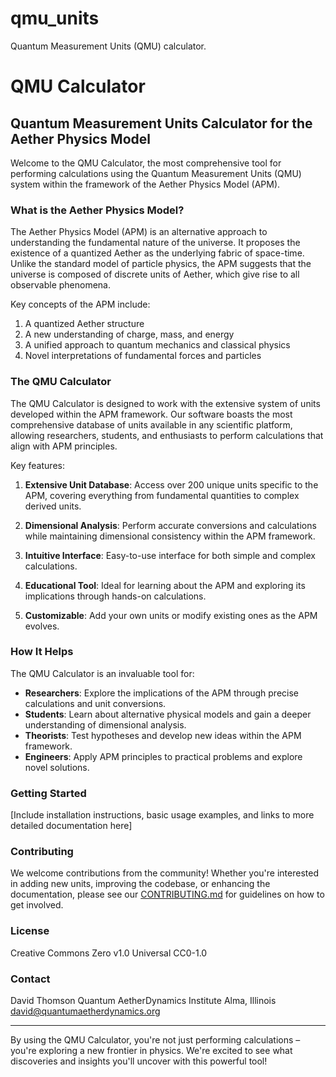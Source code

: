 # qmu_units
Quantum Measurement Units (QMU) calculator.
# QMU Calculator

## Quantum Measurement Units Calculator for the Aether Physics Model

Welcome to the QMU Calculator, the most comprehensive tool for performing calculations using the Quantum Measurement Units (QMU) system within the framework of the Aether Physics Model (APM).

### What is the Aether Physics Model?

The Aether Physics Model (APM) is an alternative approach to understanding the fundamental nature of the universe. It proposes the existence of a quantized Aether as the underlying fabric of space-time. Unlike the standard model of particle physics, the APM suggests that the universe is composed of discrete units of Aether, which give rise to all observable phenomena.

Key concepts of the APM include:

1. A quantized Aether structure
2. A new understanding of charge, mass, and energy
3. A unified approach to quantum mechanics and classical physics
4. Novel interpretations of fundamental forces and particles

### The QMU Calculator

The QMU Calculator is designed to work with the extensive system of units developed within the APM framework. Our software boasts the most comprehensive database of units available in any scientific platform, allowing researchers, students, and enthusiasts to perform calculations that align with APM principles.

Key features:

1. **Extensive Unit Database**: Access over 200 unique units specific to the APM, covering everything from fundamental quantities to complex derived units.

2. **Dimensional Analysis**: Perform accurate conversions and calculations while maintaining dimensional consistency within the APM framework.

3. **Intuitive Interface**: Easy-to-use interface for both simple and complex calculations.

4. **Educational Tool**: Ideal for learning about the APM and exploring its implications through hands-on calculations.

5. **Customizable**: Add your own units or modify existing ones as the APM evolves.

### How It Helps

The QMU Calculator is an invaluable tool for:

- **Researchers**: Explore the implications of the APM through precise calculations and unit conversions.
- **Students**: Learn about alternative physical models and gain a deeper understanding of dimensional analysis.
- **Theorists**: Test hypotheses and develop new ideas within the APM framework.
- **Engineers**: Apply APM principles to practical problems and explore novel solutions.

### Getting Started

[Include installation instructions, basic usage examples, and links to more detailed documentation here]

### Contributing

We welcome contributions from the community! Whether you're interested in adding new units, improving the codebase, or enhancing the documentation, please see our [CONTRIBUTING.md](link-to-contributing-file) for guidelines on how to get involved.

### License

Creative Commons Zero v1.0 Universal	CC0-1.0

### Contact

David Thomson
Quantum AetherDynamics Institute
Alma, Illinois
david@quantumaetherdynamics.org


---

By using the QMU Calculator, you're not just performing calculations – you're exploring a new frontier in physics. We're excited to see what discoveries and insights you'll uncover with this powerful tool!
